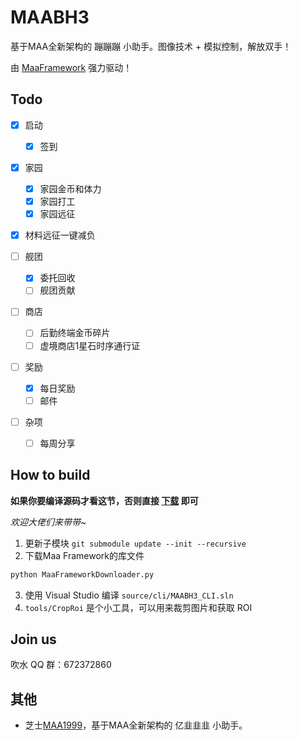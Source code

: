 # MAABH3

基于MAA全新架构的 蹦蹦蹦 小助手。图像技术 + 模拟控制，解放双手！

由 [MaaFramework](https://github.com/MaaAssistantArknights/MaaFramework) 强力驱动！

## Todo

* [x] 启动
  * [x] 签到

* [x] 家园
  * [x] 家园金币和体力
  * [x] 家园打工
  * [x] 家园远征

* [x] 材料远征一键减负

* [ ] 舰团
  * [x] 委托回收
  * [ ] 舰团贡献

* [ ] 商店
  * [ ] 后勤终端金币碎片
  * [ ] 虚境商店1星石时序通行证   

* [ ] 奖励
  * [x] 每日奖励
  * [ ] 邮件

* [ ] 杂项
  * [ ]  每周分享

## How to build

**如果你要编译源码才看这节，否则直接 [下载](https://github.com/MaaAssistantArknights/MAABH3/releases) 即可**

_欢迎大佬们来带带~_

1. 更新子模块 `git submodule update --init --recursive`
2. 下载Maa Framework的库文件

```bash
python MaaFrameworkDownloader.py
```

3. 使用 Visual Studio 编译 `source/cli/MAABH3_CLI.sln`
4. `tools/CropRoi` 是个小工具，可以用来裁剪图片和获取 ROI

## Join us

吹水 QQ 群：672372860

## 其他

* 芝士[MAA1999](https://github.com/MaaAssistantArknights/MAA1999)，基于MAA全新架构的 亿韭韭韭 小助手。